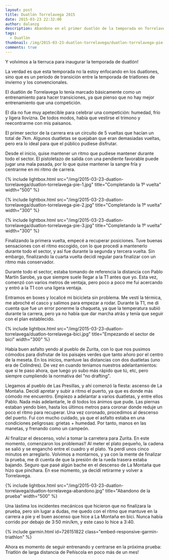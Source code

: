 ```yaml
---
layout: post
title: Duatlón Torrelavega 2015
date: 2015-03-23 22:32:00
author: dalanzg
description: Abandono en el primer duatlón de la temporada en Torrelavega debido a problemas mecánicos y posteriormente un pinchazo en la rueda trasera.
tags:
  - Duatlón
thumbnail: /img/2015-03-23-duatlon-torrelavega/duatlon-torrelavega-pie-1.jpg
comments: true
---
```


Y volvimos a la tierruca para inaugurar la temporada de duatlón!

La verdad es que esta temporada no la estoy enfocando en los duatlones, sino que es un periodo de transición entre la temporada de triatlones de invierno y los convencionales.

El duatlón de Torrelavega lo tenía marcado básicamente como un entrenamiento para hacer transiciones, ya que pienso que no hay mejor entrenamiento que una competición.

El día no fue muy apetecible para celebrar una competición: humedad, frío y ligera llovizna. De todos modos, había que vestirse el trimono y reecontrarme con mis paisanos.

El primer sector de la carrera era un circuito de 5 vueltas que hacían un total de 7km. Algunos duatletas se quejaban que eran demasiadas vueltas, pero era lo ideal para que el público pudiese disfrutar.

Desde el inicio, quise mantener un ritmo que pudiese mantener durante todo el sector. El pistoletazo de salida con una pendiente favorable puede jugar una mala pasada, por lo que quise mantener la sangre fría y centrarme en mi ritmo de carrera.

{% include lightbox.html src="/img/2015-03-23-duatlon-torrelavega/duatlon-torrelavega-pie-1.jpg" title="Completando la 1º vuelta" width="500" %}

{% include lightbox.html src="/img/2015-03-23-duatlon-torrelavega/duatlon-torrelavega-pie-2.jpg" title="Completando la 1º vuelta" width="300" %}

{% include lightbox.html src="/img/2015-03-23-duatlon-torrelavega/duatlon-torrelavega-pie-3.jpg" title="Completando la 1º vuelta" width="300" %}

Finalizando la primera vuelta, empecé a recuperar posiciones. Tuve buenas sensaciones con el ritmo escogido, con lo que procedí a mantenerlo durante todo el sector, y así fue durante la segunda y tercera vuelta. Sin embargo, finalizando la cuarta vuelta decidí regular para finalizar con un ritmo más conservador.

Durante todo el sector, estaba tomando de referencia la distancia con Pablo Martín Sarobe, ya que siempre suele llegar a la T1 antes que yo. Esta vez, comenzó con varios metros de ventaja, pero poco a poco me fui acercando y entró a la T1 con una ligera ventaja.

Entramos en boxes y localicé mi bicicleta sin problema. Me vestí la térmica, me abroché el casco y salimos para empezar a rodar. Durante la T1, me di cuenta que fue un error ponerme la chaqueta, ya que la temperatura subió durante la carrera, pero ya no había que dar marcha atrás y tenía que seguir con el plan establecido.

{% include lightbox.html src="/img/2015-03-23-duatlon-torrelavega/duatlon-torrelavega-bici.jpg" title="Empezando el sector de bici" width="300" %}

Había buen asfalto yendo al pueblo de Zurita, con lo que nos pusimos cómodos para disfrutar de los paisajes verdes que tanto añoro por el centro de la meseta. En los inicios, mantuve las distancias con dos duatletas (uno era de Colindres). De vez en cuando teníamos nuestros adelantamientos: que si te paso ahora, que luego yo subo más rápido que tú, etc, pero siempre cumpliendo la normativa del "no drafting".

Llegamos al pueblo de Las Presillas, y ahí comenzó la fiesta: ascenso de La Montaña. Decidí apretar y subir a ritmo el puerto, ya que es donde más cómodo me encuentro. Empiezo a adelantar a varios duatletas, y entre ellos Pablo. Nada más adelantarle, le di todos los ánimos que pude. Las piernas estaban yendo bien, hasta los últimos metros para coronar donde reduje un poco el ritmo para recuperar. Una vez coronado, procedimos al descenso del puerto. Fui con mucho cuidado, ya que el asfalto estaba en una condiciones peligrosas: grietas + humedad. Por tanto, manos en las manetas, y frenando como un campeón.

Al finalizar el descenso, volví a tomar la carretera para Zurita. En este momento, comenzaron los problemas!! Al meter el plato pequeño, la cadena se salió y se enganchó entre el cuadro y el plato. Ya perdí unos cinco minutos en arreglarlo. Volvimos a montarnos, y ya con la mente de finalizar la prueba, me di cuenta de que la presión de la rueda trasera estaba bajando. Seguro que pasé algún bache en el descenso de La Montaña que hizo que pinchara. En ese momento, ya decidí retirarme y volver a Torrelavega.

{% include lightbox.html src="/img/2015-03-23-duatlon-torrelavega/duatlon-torrelavega-abandono.jpg" title="Abandono de la prueba" width="500" %}

Una lástima los incidentes mecánicos que hicieron que no finalizara la prueba, pero sin lugar a dudas, me quedo con el ritmo que mantuve en la carrera a pie y el buen ascenso que hice a La Montaña en bici. Nunca había corrido por debajo de 3:50 min/km, y este caso lo hice a 3:40.

{% include garmin.html id=726151822 class="embed-responsive-garmin-triathlon" %}

Ahora es momento de seguir entrenando y centrarse en la próxima prueba: Triatlón de larga distancia de Peñíscola en poco más de un mes!
